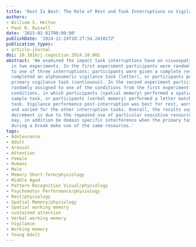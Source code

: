 ```yaml
---
title: 'Rest Is Best: The Role of Rest and Task Interruptions on Vigilance'
authors:
- William S. Helton
- Paul N. Russell
date: '2015-01-01T00:00:00'
publishDate: '2024-12-24T10:27:54.241017Z'
publication_types:
- article-journal
doi: 10.1016/j.cognition.2014.10.001
abstract: 'We examined the impact task interruptions have on visuospatial vigilance
  in two experiments. In the first experiment participants were randomly assigned
  to one of three interruptions: participants were given a complete rest (rest), participants
  completed an alphanumeric vigilance task (letter), or participants performed the
  primary vigilance task (continuous). In the second experiment participants were
  randomly assigned to one of the conditions from the first experiment or to two further
  conditions, in which participants (spatial memory) performed a spatial match to
  sample task, or participants (verbal memory) performed a letter match to sample
  task. Vigilance performance post-interruption was best for rest, worst for continuous,
  and varied for the other interruption tasks. Overall, the results suggest the vigilance
  decrement is due to the repeated use of particular executive resources, but there
  may, in addition be domain specific interference when the primary task and activities
  during a break make use of the same resources.'
tags:
- Adolescence
- Adult
- Arousal
- Attention
- Female
- Humans
- Male
- Memory Short-Term/physiology
- Middle Aged
- Pattern Recognition Visual/physiology
- Psychomotor Performance/physiology
- Rest/physiology
- Spatial Memory/physiology
- Spatial working memory
- sustained attention
- Verbal working memory
- Vigilance
- Working memory
- Young Adult
---
```

